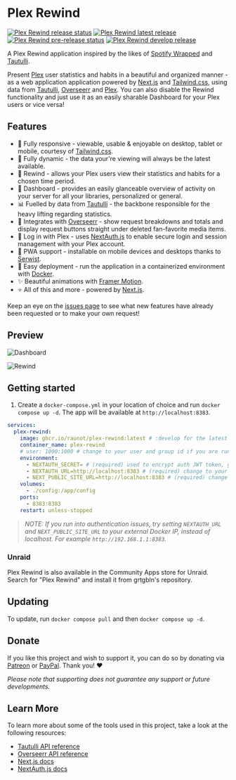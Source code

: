 # Plex Rewind

[![Plex Rewind release status](https://img.shields.io/github/actions/workflow/status/RaunoT/plex-rewind/release.yml?label=Release)](https://github.com/RaunoT/plex-rewind/actions/workflows/release.yml)
[<img src="https://img.shields.io/github/v/release/raunot/plex-rewind?label=latest" alt="Plex Rewind latest release">](https://github.com/RaunoT/plex-rewind/releases)
[![Plex Rewind pre-release status](https://img.shields.io/github/actions/workflow/status/RaunoT/plex-rewind/pre-release.yml?include_prereleases=true&label=Pre-release)](https://github.com/RaunoT/plex-rewind/actions/workflows/pre-release.yml)
[<img src="https://img.shields.io/github/v/release/RaunoT/plex-rewind?include_prereleases&label=develop" alt="Plex Rewind develop release">](https://github.com/RaunoT/plex-rewind/releases)

A Plex Rewind application inspired by the likes of [Spotify Wrapped](https://www.spotify.com/us/wrapped) and [Tautulli](https://tautulli.com).

Present [Plex](https://plex.tv) user statistics and habits in a beautiful and organized manner - as a web application application powered by [Next.js](https://nextjs.org) and [Tailwind.css](https://tailwindcss.com), using data from [Tautulli](https://tautulli.com), [Overseerr](https://overseerr.dev) and [Plex](https://plex.tv). You can also disable the Rewind functionality and just use it as an easily sharable Dashboard for your Plex users or vice versa!

## Features

- 📱 Fully responsive - viewable, usable & enjoyable on desktop, tablet or mobile, courtesy of [Tailwind.css](https://tailwindcss.com).
- 🔄 Fully dynamic - the data your're viewing will always be the latest available.
- 📆 Rewind - allows your Plex users view their statistics and habits for a chosen time period.
- 👀 Dashboard - provides an easily glanceable overview of activity on your server for all your libraries, personalized or general.
- 📊 Fuelled by data from [Tautulli](https://tautulli.com) - the backbone responsible for the heavy lifting regarding statistics.
- 🔗 Integrates with [Overseerr](https://overseerr.dev) - show request breakdowns and totals and display request buttons straight under deleted fan-favorite media items.
- 🔐 Log in with Plex - uses [NextAuth.js](https://next-auth.js.org) to enable secure login and session management with your Plex account.
- 🚀 PWA support - installable on mobile devices and desktops thanks to [Serwist](https://github.com/serwist/serwist).
- 🐳 Easy deployment - run the application in a containerized environment with [Docker](https://www.docker.com).
- ✨ Beautiful animations with [Framer Motion](https://www.framer.com/motion).
- ⭐ All of this and more - powered by [Next.js](https://nextjs.org).

Keep an eye on the [issues page](https://github.com/RaunoT/plex-rewind/issues) to see what new features have already been requested or to make your own request!

## Preview

![Dashboard](https://i.imgur.com/C4RVCVJ.png 'Dashboard')

![Rewind](https://i.imgur.com/wB2x9X4.png 'Rewind')

## Getting started

1. Create a `docker-compose.yml` in your location of choice and run `docker compose up -d`. The app will be available at `http://localhost:8383`.

```yml
services:
  plex-rewind:
    image: ghcr.io/raunot/plex-rewind:latest # :develop for the latest development version
    container_name: plex-rewind
    # user: 1000:1000 # change to your user and group id if you are running into permissions issues
    environment:
      - NEXTAUTH_SECRET= # (required) used to encrypt auth JWT token, generate one with `openssl rand -base64 32`
      - NEXTAUTH_URL=http://localhost:8383 # (required) change to your domain if you are exposing the app to the internet
      - NEXT_PUBLIC_SITE_URL=http://localhost:8383 # (required) change to your domain if you are exposing the app to the internet
    volumes:
      - ./config:/app/config
    ports:
      - 8383:8383
    restart: unless-stopped
```

> _NOTE: If you run into authentication issues, try setting `NEXTAUTH_URL` and `NEXT_PUBLIC_SITE_URL` to your external Docker IP, instead of localhost. For example `http://192.168.1.1:8383`._

### Unraid

Plex Rewind is also available in the Community Apps store for Unraid. Search for "Plex Rewind" and install it from grtgbln's repository.

## Updating

To update, run `docker compose pull` and then `docker compose up -d`.

## Donate

If you like this project and wish to support it, you can do so by donating via [Patreon](https://www.patreon.com/PlexRewind) or [PayPal](https://paypal.me/raunot). Thank you! ❤️

_Please note that supporting does not guarantee any support or future developments._

## Learn More

To learn more about some of the tools used in this project, take a look at the following resources:

- [Tautulli API reference](https://github.com/Tautulli/Tautulli/wiki/Tautulli-API-Reference)
- [Overseerr API reference](https://api-docs.overseerr.dev)
- [Next.js docs](https://nextjs.org/docs)
- [NextAuth.js docs](https://next-auth.js.org/getting-started/introduction)
